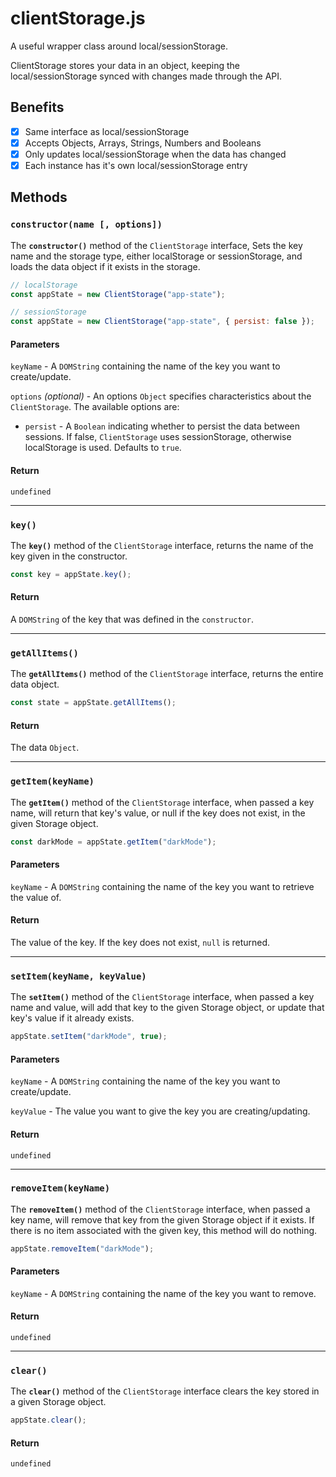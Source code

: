 # clientStorage.js

A useful wrapper class around local/sessionStorage.

ClientStorage stores your data in an object, keeping the local/sessionStorage
synced with changes made through the API.

## Benefits

- [x] Same interface as local/sessionStorage
- [x] Accepts Objects, Arrays, Strings, Numbers and Booleans
- [x] Only updates local/sessionStorage when the data has changed
- [x] Each instance has it's own local/sessionStorage entry

## Methods

### `constructor(name [, options])`

The **`constructor()`** method of the `ClientStorage` interface, Sets the key
name and the storage type, either localStorage or sessionStorage, and loads the
data object if it exists in the storage.

```js
// localStorage
const appState = new ClientStorage("app-state");

// sessionStorage
const appState = new ClientStorage("app-state", { persist: false });
```

#### Parameters

`keyName` - A `DOMString` containing the name of the key you want to
create/update.

`options` _(optional)_ - An options `Object` specifies characteristics about
the `ClientStorage`. The available options are:

- `persist` - A `Boolean` indicating whether to persist the data between
  sessions. If false, `ClientStorage` uses sessionStorage, otherwise
  localStorage is used. Defaults to `true`.

#### Return

`undefined`

---

### `key()`

The **`key()`** method of the `ClientStorage` interface, returns the name of the
key given in the constructor.

```js
const key = appState.key();
```

#### Return

A `DOMString` of the key that was defined in the `constructor`.

---

### `getAllItems()`

The **`getAllItems()`** method of the `ClientStorage` interface, returns the
entire data object.

```js
const state = appState.getAllItems();
```

#### Return

The data `Object`.

---

### `getItem(keyName)`

The **`getItem()`** method of the `ClientStorage` interface, when passed a key
name, will return that key's value, or null if the key does not exist, in the
given Storage object.

```js
const darkMode = appState.getItem("darkMode");
```

#### Parameters

`keyName` - A `DOMString` containing the name of the key you want to retrieve
the value of.

#### Return

The value of the key. If the key does not exist, `null` is returned.

---

### `setItem(keyName, keyValue)`

The **`setItem()`** method of the `ClientStorage` interface, when passed a key
name and value, will add that key to the given Storage object, or update that
key's value if it already exists.

```js
appState.setItem("darkMode", true);
```

#### Parameters

`keyName` - A `DOMString` containing the name of the key you want to
create/update.

`keyValue` - The value you want to give the key you are creating/updating.

#### Return

`undefined`

---

### `removeItem(keyName)`

The **`removeItem()`** method of the `ClientStorage` interface, when passed a
key name, will remove that key from the given Storage object if it exists. If
there is no item associated with the given key, this method will do nothing.

```js
appState.removeItem("darkMode");
```

#### Parameters

`keyName` - A `DOMString` containing the name of the key you want to remove.

#### Return

`undefined`

---

### `clear()`

The **`clear()`** method of the `ClientStorage` interface clears the key stored
in a given Storage object.

```js
appState.clear();
```

#### Return

`undefined`
